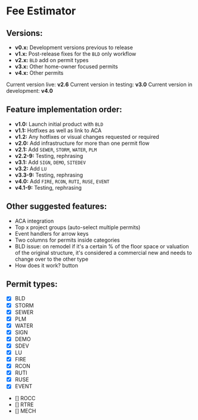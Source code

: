 # Fee Estimator

## Versions:
  - **v0.x:** Development versions previous to release
  - **v1.x:** Post-release fixes for the `BLD` only workflow
  - **v2.x:** `BLD` add on permit types
  - **v3.x:** Other home-owner focused permits
  - **v4.x:** Other permits

Current version live: **v2.6**
Current version in testing: **v3.0**
Current version in development: **v4.0**

## Feature implementation order:
  - **v1.0:** Launch initial product with `BLD`
  - **v1.1:** Hotfixes as well as link to ACA
  - **v1.2:** Any hotfixes or visual changes requested or required
  - **v2.0:** Add infrastructure for more than one permit flow
  - **v2.1:** Add `SEWER`, `STORM`, `WATER`, `PLM`
  - **v2.2-9:** Testing, rephrasing
  - **v3.1:** Add `SIGN`, `DEMO`, `SITEDEV`
  - **v3.2:** Add `LU`
  - **v3.3-9:** Testing, rephrasing
  - **v4.0:** Add `FIRE`, `RCON`, `RUTI`, `RUSE`, `EVENT`
  - **v4.1-9:** Testing, rephrasing

## Other suggested features:
  - ACA integration
  - Top x project groups (auto-select multiple permits)
  - Event handlers for arrow keys
  - Two columns for permits inside categories
  - BLD issue: on remodel if it's a certain % of the floor space or valuation of the original structure, it's considered a commercial new and needs to change over to the other type
  - How does it work? button

## Permit types:
  - [x] BLD
  - [x] STORM
  - [x] SEWER
  - [x] PLM
  - [x] WATER
  - [X] SIGN
  - [X] DEMO
  - [X] SDEV
  - [X] LU
  - [X] FIRE
  - [X] RCON
  - [X] RUTI
  - [X] RUSE
  - [X] EVENT
  - [] ROCC
  - [] RTRE
  - [] MECH
